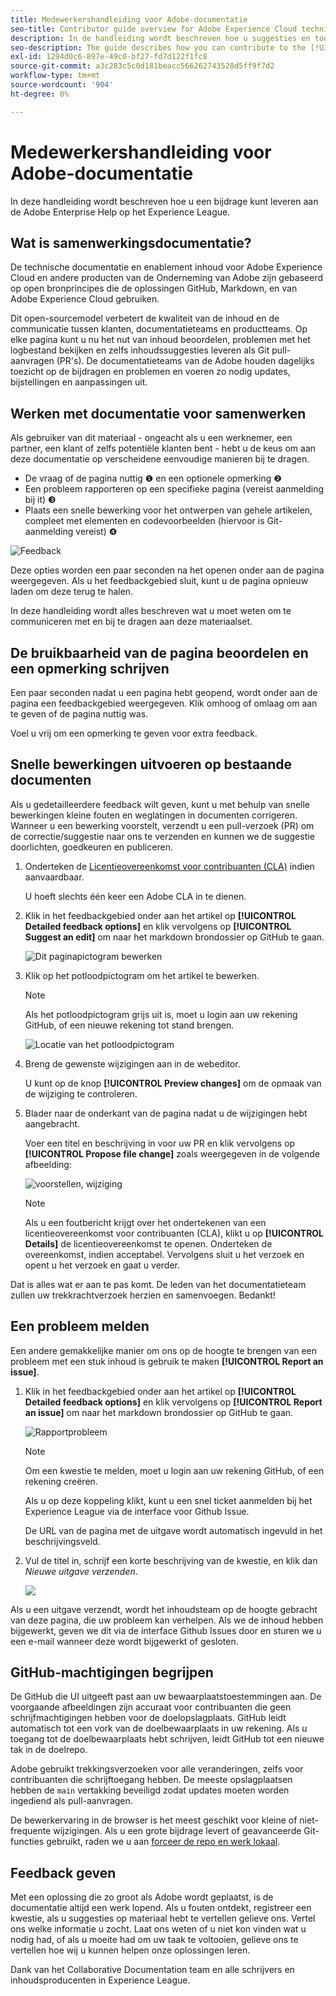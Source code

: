 ```yaml
---
title: Medewerkershandleiding voor Adobe-documentatie
seo-title: Contributor guide overview for Adobe Experience Cloud technical documentation
description: In de handleiding wordt beschreven hoe u suggesties en toevoegingen kunt toevoegen aan de documentatiesite Adobe.
seo-description: The guide describes how you can contribute to the [!UICONTROL Adobe Experience Cloud] technical documentation.
exl-id: 1294d0c6-897e-49c0-bf27-fd7d122f1fc8
source-git-commit: a3c283c5c0d181beacc566262743528d5ff9f7d2
workflow-type: tm+mt
source-wordcount: '904'
ht-degree: 0%

---
```


# Medewerkershandleiding voor Adobe-documentatie

In deze handleiding wordt beschreven hoe u een bijdrage kunt leveren aan de Adobe Enterprise Help op het Experience League.

## Wat is samenwerkingsdocumentatie?

De technische documentatie en enablement inhoud voor Adobe Experience Cloud en andere producten van de Onderneming van Adobe zijn gebaseerd op open bronprincipes die de oplossingen GitHub, Markdown, en van Adobe Experience Cloud gebruiken.

Dit open-sourcemodel verbetert de kwaliteit van de inhoud en de communicatie tussen klanten, documentatieteams en productteams. Op elke pagina kunt u nu het nut van inhoud beoordelen, problemen met het logbestand bekijken en zelfs inhoudssuggesties leveren als Git pull-aanvragen (PR&#39;s). De documentatieteams van de Adobe houden dagelijks toezicht op de bijdragen en problemen en voeren zo nodig updates, bijstellingen en aanpassingen uit.

## Werken met documentatie voor samenwerken

Als gebruiker van dit materiaal - ongeacht als u een werknemer, een partner, een klant of zelfs potentiële klanten bent - hebt u de keus om aan deze documentatie op verscheidene eenvoudige manieren bij te dragen.

* De vraag of de pagina nuttig ❶ en een optionele opmerking ❷
* Een probleem rapporteren op een specifieke pagina (vereist aanmelding bij it) ❸
* Plaats een snelle bewerking voor het ontwerpen van gehele artikelen, compleet met elementen en codevoorbeelden (hiervoor is Git-aanmelding vereist) ❹

![Feedback](assets/feedback-options.png)

Deze opties worden een paar seconden na het openen onder aan de pagina weergegeven. Als u het feedbackgebied sluit, kunt u de pagina opnieuw laden om deze terug te halen.

In deze handleiding wordt alles beschreven wat u moet weten om te communiceren met en bij te dragen aan deze materiaalset.

<!--
>[!IMPORTANT]
>All repositories that publish to docs.adobe.com have adopted the [Adobe Open Source Code of Conduct](../code-of-conduct.md) or the [.NET Foundation Code of Conduct](https://dotnetfoundation.org/code-of-conduct). For more information, see the [Contributing](../contributing.md) article.
>
> Minor corrections or clarifications to documentation and code examples in public repositories are covered by the [Adobe Documentation Terms of Use](https://www.adobe.com/legal/terms.html). New or significant changes generate a comment in the pull request, asking you to submit an online Contribution License Agreement (CLA) if you are not an employee of Adobe. We need you to complete the online form before we can review or accept your pull request.
-->

## De bruikbaarheid van de pagina beoordelen en een opmerking schrijven

Een paar seconden nadat u een pagina hebt geopend, wordt onder aan de pagina een feedbackgebied weergegeven. Klik omhoog of omlaag om aan te geven of de pagina nuttig was.

Voel u vrij om een opmerking te geven voor extra feedback.

## Snelle bewerkingen uitvoeren op bestaande documenten

Als u gedetailleerdere feedback wilt geven, kunt u met behulp van snelle bewerkingen kleine fouten en weglatingen in documenten corrigeren. Wanneer u een bewerking voorstelt, verzendt u een pull-verzoek (PR) om de correctie/suggestie naar ons te verzenden en kunnen we de suggestie doorlichten, goedkeuren en publiceren.

1. Onderteken de [Licentieovereenkomst voor contribuanten (CLA)](http://opensource.adobe.com/cla.html) indien aanvaardbaar.

   U hoeft slechts één keer een Adobe CLA in te dienen.

1. Klik in het feedbackgebied onder aan het artikel op **[!UICONTROL Detailed feedback options]** en klik vervolgens op **[!UICONTROL Suggest an edit]** om naar het markdown brondossier op GitHub te gaan.

   ![Dit paginapictogram bewerken](/help/assets/feedback-suggest-edit.png)

1. Klik op het potloodpictogram om het artikel te bewerken.

   >[!NOTE]
   >
   >Als het potloodpictogram grijs uit is, moet u login aan uw rekening GitHub, of een nieuwe rekening tot stand brengen.

   ![Locatie van het potloodpictogram](assets/git_edit.png)

1. Breng de gewenste wijzigingen aan in de webeditor.

   U kunt op de knop **[!UICONTROL Preview changes]** om de opmaak van de wijziging te controleren.

1. Blader naar de onderkant van de pagina nadat u de wijzigingen hebt aangebracht.

   Voer een titel en beschrijving in voor uw PR en klik vervolgens op **[!UICONTROL Propose file change]** zoals weergegeven in de volgende afbeelding:

   ![voorstellen, wijziging](assets/submit-pull-request.png)

   >[!NOTE]
   >
   >Als u een foutbericht krijgt over het ondertekenen van een licentieovereenkomst voor contribuanten (CLA), klikt u op **[!UICONTROL Details]** de licentieovereenkomst te openen. Onderteken de overeenkomst, indien acceptabel. Vervolgens sluit u het verzoek en opent u het verzoek en gaat u verder.

Dat is alles wat er aan te pas komt. De leden van het documentatieteam zullen uw trekkrachtverzoek herzien en samenvoegen. Bedankt!

## Een probleem melden

Een andere gemakkelijke manier om ons op de hoogte te brengen van een probleem met een stuk inhoud is gebruik te maken **[!UICONTROL Report an issue]**.

1. Klik in het feedbackgebied onder aan het artikel op **[!UICONTROL Detailed feedback options]** en klik vervolgens op **[!UICONTROL Report an issue]** om naar het markdown brondossier op GitHub te gaan.

   ![Rapportprobleem](assets/feedback-report-issue.png)

   >[!NOTE]
   >
   >Om een kwestie te melden, moet u login aan uw rekening GitHub, of een rekening creëren.

   Als u op deze koppeling klikt, kunt u een snel ticket aanmelden bij het Experience League via de interface voor Github Issue.

   De URL van de pagina met de uitgave wordt automatisch ingevuld in het beschrijvingsveld.

1. Vul de titel in, schrijf een korte beschrijving van de kwestie, en klik dan *Nieuwe uitgave verzenden*.

   ![](assets/git_issue_example.png)

Als u een uitgave verzendt, wordt het inhoudsteam op de hoogte gebracht van deze pagina, die uw probleem kan verhelpen. Als we de inhoud hebben bijgewerkt, geven we dit via de interface Github Issues door en sturen we u een e-mail wanneer deze wordt bijgewerkt of gesloten.

## GitHub-machtigingen begrijpen

De GitHub die UI uitgeeft past aan uw bewaarplaatstoestemmingen aan. De voorgaande afbeeldingen zijn accuraat voor contribuanten die geen schrijfmachtigingen hebben voor de doelopslagplaats. GitHub leidt automatisch tot een vork van de doelbewaarplaats in uw rekening. Als u toegang tot de doelbewaarplaats hebt schrijven, leidt GitHub tot een nieuwe tak in de doelrepo.

Adobe gebruikt trekkingsverzoeken voor alle veranderingen, zelfs voor contribuanten die schrijftoegang hebben. De meeste opslagplaatsen hebben de `main` vertakking beveiligd zodat updates moeten worden ingediend als pull-aanvragen.

De bewerkervaring in de browser is het meest geschikt voor kleine of niet-frequente wijzigingen. Als u een grote bijdrage levert of geavanceerde Git-functies gebruikt, raden we u aan [forceer de repo en werk lokaal](setup/full-workflow.md).

## Feedback geven

Met een oplossing die zo groot als Adobe wordt geplaatst, is de documentatie altijd een werk lopend. Als u fouten ontdekt, registreer een kwestie, als u suggesties op materiaal hebt te vertellen gelieve ons. Vertel ons welke informatie u zocht. Laat ons weten of u niet kon vinden wat u nodig had, of als u moeite had om uw taak te voltooien, gelieve ons te vertellen hoe wij u kunnen helpen onze oplossingen leren.

Dank van het Collaborative Documentation team en alle schrijvers en inhoudsproducenten in Experience League.
